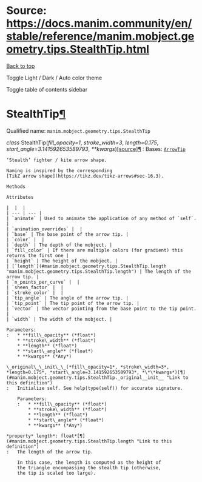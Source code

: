 # Source: https://docs.manim.community/en/stable/reference/manim.mobject.geometry.tips.StealthTip.html

[Back to top](#)

Toggle Light / Dark / Auto color theme

Toggle table of contents sidebar

StealthTip[¶](#stealthtip "Link to this heading")
=================================================

Qualified name: `manim.mobject.geometry.tips.StealthTip`

*class* StealthTip(*fill\_opacity=1*, *stroke\_width=3*, *length=0.175*, *start\_angle=3.141592653589793*, *\*\*kwargs*)[[source]](../_modules/manim/mobject/geometry/tips.html#StealthTip)[¶](#manim.mobject.geometry.tips.StealthTip "Link to this definition")
:   Bases: [`ArrowTip`](manim.mobject.geometry.tips.ArrowTip.html#manim.mobject.geometry.tips.ArrowTip "manim.mobject.geometry.tips.ArrowTip")

    ‘Stealth’ fighter / kite arrow shape.

    Naming is inspired by the corresponding
    [TikZ arrow shape](https://tikz.dev/tikz-arrows#sec-16.3).

    Methods

    Attributes

    |  |  |
    | --- | --- |
    | `animate` | Used to animate the application of any method of `self`. |
    | `animation_overrides` |  |
    | `base` | The base point of the arrow tip. |
    | `color` |  |
    | `depth` | The depth of the mobject. |
    | `fill_color` | If there are multiple colors (for gradient) this returns the first one |
    | `height` | The height of the mobject. |
    | [`length`](#manim.mobject.geometry.tips.StealthTip.length "manim.mobject.geometry.tips.StealthTip.length") | The length of the arrow tip. |
    | `n_points_per_curve` |  |
    | `sheen_factor` |  |
    | `stroke_color` |  |
    | `tip_angle` | The angle of the arrow tip. |
    | `tip_point` | The tip point of the arrow tip. |
    | `vector` | The vector pointing from the base point to the tip point. |
    | `width` | The width of the mobject. |

    Parameters:
    :   * **fill\_opacity** (*float*)
        * **stroke\_width** (*float*)
        * **length** (*float*)
        * **start\_angle** (*float*)
        * **kwargs** (*Any*)

    \_original\_\_init\_\_(*fill\_opacity=1*, *stroke\_width=3*, *length=0.175*, *start\_angle=3.141592653589793*, *\*\*kwargs*)[¶](#manim.mobject.geometry.tips.StealthTip._original__init__ "Link to this definition")
    :   Initialize self. See help(type(self)) for accurate signature.

        Parameters:
        :   * **fill\_opacity** (*float*)
            * **stroke\_width** (*float*)
            * **length** (*float*)
            * **start\_angle** (*float*)
            * **kwargs** (*Any*)

    *property* length*: float*[¶](#manim.mobject.geometry.tips.StealthTip.length "Link to this definition")
    :   The length of the arrow tip.

        In this case, the length is computed as the height of
        the triangle encompassing the stealth tip (otherwise,
        the tip is scaled too large).